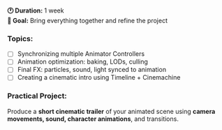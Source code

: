 
**🕐 Duration:** 1 week  
**🎯 Goal:** Bring everything together and refine the project

### **Topics:**

- [ ] Synchronizing multiple Animator Controllers
- [ ] Animation optimization: baking, LODs, culling
- [ ] Final FX: particles, sound, light synced to animation
- [ ] Creating a cinematic intro using Timeline + Cinemachine
### **Practical Project:**

Produce a **short cinematic trailer** of your animated scene using **camera movements, sound, character animations**, and transitions.
